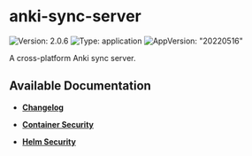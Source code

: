 # anki-sync-server

![Version: 2.0.6](https://img.shields.io/badge/Version-2.0.6-informational?style=flat-square) ![Type: application](https://img.shields.io/badge/Type-application-informational?style=flat-square) ![AppVersion: "20220516"](https://img.shields.io/badge/AppVersion-"20220516"-informational?style=flat-square)

A cross-platform Anki sync server.

## Available Documentation

- [**Changelog**](CHANGELOG)

- [**Container Security**](container-security)

- [**Helm Security**](helm-security)

